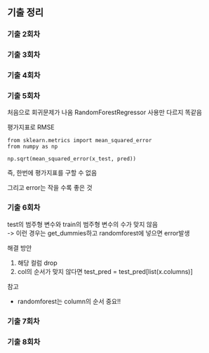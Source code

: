 ## 기출 정리

### 기출 2회차 

### 기출 3회차

### 기출 4회차

### 기출 5회차
처음으로 회귀문제가 나옴
RandomForestRegressor 사용만 다르지 똑같음

평가지표로 RMSE 
~~~
from sklearn.metrics import mean_squared_error
from numpy as np

np.sqrt(mean_squared_error(x_test, pred))
~~~
즉, 한번에 평가지표를 구할 수 없음

그리고 error는 작을 수록 좋은 것

### 기출 6회차
test의 범주형 변수와 train의 범주형 변수의 수가 맞지 않음<br>
-> 이런 경우는 get_dummies하고 randomforest에 넣으면 error발생

해결 방안<br>
1. 해당 컬럼 drop
2. col의 순서가 맞지 않다면 test_pred = test_pred[list(x.columns)]<br>

참고
* randomforest는 column의 순서 중요!!

### 기출 7회차

### 기출 8회차